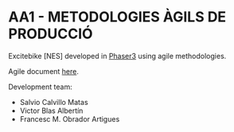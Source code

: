 # AA1 - METODOLOGIES ÀGILS DE PRODUCCIÓ

Excitebike [NES] developed in [Phaser3](https://phaser.io/) using agile methodologies.

Agile document [here](https://docs.google.com/spreadsheets/d/1vYh6Tc-zXF4jxwGx5adPTai31-RFVyHJfxot_W-FDEA/edit?usp=sharing).

Development team:
- Salvio Calvillo Matas 
 - Victor Blas Albertín 
 - Francesc M. Obrador Artigues

